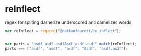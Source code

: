 reInflect
=======

regex for spliting dasherize underscored and camelized words

```javascript
var reInflect = require("@nathanfaucett/re_inflect");


var parts = "asdf_asdf-asdfAsdf asdf.asdf".match(reInflect);
parts === ["asdf", "asdf", "asdf", "Asdf", "asdf.asdf"];
```
